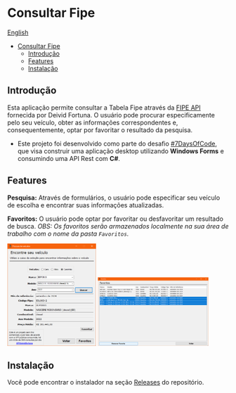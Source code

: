 # Consultar Fipe

[English](./EN-README.md)

- [Consultar Fipe](#consultar-fipe)
  - [Introdução](#introdução)
  - [Features](#features)
  - [Instalação](#instalação)

## Introdução

Esta aplicação permite consultar a Tabela Fipe através da [FIPE API](https://deividfortuna.github.io/fipe/?ref=public_apis) fornecida por Deivid Fortuna. O usuário pode procurar especificamente pelo seu veículo, obter as informações correspondentes e, consequentemente, optar por favoritar o resultado da pesquisa.

- Este projeto foi desenvolvido como parte do desafio [#7DaysOfCode](https://7daysofcode.io/matricula/windows-forms), que visa construir uma aplicação desktop utilizando **Windows Forms** e consumindo uma API Rest com **C#**.

## Features

**Pesquisa:** Através de formulários, o usuário pode especificar seu veículo de escolha e encontrar suas informações atualizadas.

**Favoritos:** O usuário pode optar por favoritar ou desfavoritar um resultado de busca. *OBS: Os favoritos serão armazenados localmente na sua área de trabalho com o nome da pasta `Favoritos`.*

<p align="left">
  <img src="./search.png" width="40%" />
  <img src="./favorites.png" width="50%" />
</p>

## Instalação

Você pode encontrar o instalador na seção [Releases](https://github.com/pluis29/ConsultarFipe/releases/tag/1.0) do repositório.